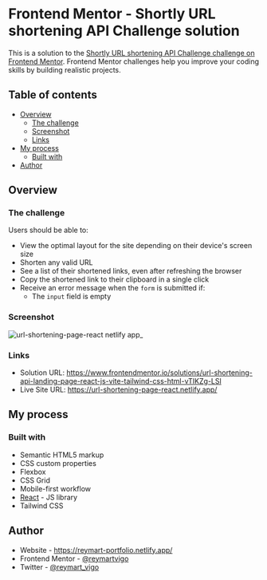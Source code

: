 # Frontend Mentor - Shortly URL shortening API Challenge solution

This is a solution to the [Shortly URL shortening API Challenge challenge on Frontend Mentor](https://www.frontendmentor.io/challenges/url-shortening-api-landing-page-2ce3ob-G). Frontend Mentor challenges help you improve your coding skills by building realistic projects. 

## Table of contents

- [Overview](#overview)
  - [The challenge](#the-challenge)
  - [Screenshot](#screenshot)
  - [Links](#links)
- [My process](#my-process)
  - [Built with](#built-with)
- [Author](#author)


## Overview

### The challenge

Users should be able to:

- View the optimal layout for the site depending on their device's screen size
- Shorten any valid URL
- See a list of their shortened links, even after refreshing the browser
- Copy the shortened link to their clipboard in a single click
- Receive an error message when the `form` is submitted if:
  - The `input` field is empty

### Screenshot
![url-shortening-page-react netlify app_](https://github.com/reymartvigo/URL-shortening-API-landing-page/assets/111113305/9a81c2e6-edd0-40f0-9c30-c0f8c7eb8eff)

### Links

- Solution URL: https://www.frontendmentor.io/solutions/url-shortening-api-landing-page-react-js-vite-tailwind-css-html-vTIKZg-LSl
- Live Site URL: https://url-shortening-page-react.netlify.app/

## My process

### Built with

- Semantic HTML5 markup
- CSS custom properties
- Flexbox
- CSS Grid
- Mobile-first workflow
- [React](https://reactjs.org/) - JS library
- Tailwind CSS
  

## Author

- Website - https://reymart-portfolio.netlify.app/
- Frontend Mentor - [@reymartvigo](https://www.frontendmentor.io/profile/reymartvigo)
- Twitter - [@reymart_vigo](https://www.twitter.com/reymart_vigo)

